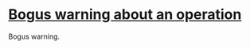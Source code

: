 # [Bogus warning about an operation](https://spotbugs.readthedocs.io/en/latest/bugDescriptions.html#NOISE_OPERATION)

Bogus warning.